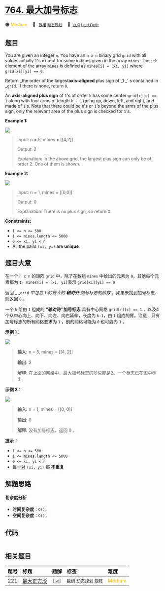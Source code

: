 # [764. 最大加号标志](https://2xiao.github.io/leetcode-js/problem/0764.html)

🟠 <font color=#ffb800>Medium</font>&emsp; 🔖&ensp; [`数组`](/tag/array.md) [`动态规划`](/tag/dynamic-programming.md)&emsp; 🔗&ensp;[`力扣`](https://leetcode.cn/problems/largest-plus-sign) [`LeetCode`](https://leetcode.com/problems/largest-plus-sign)

## 题目

You are given an integer `n`. You have an `n x n` binary grid `grid` with all
values initially `1`'s except for some indices given in the array `mines`. The
`ith` element of the array `mines` is defined as `mines[i] = [xi, yi]` where
`grid[xi][yi] == 0`.

Return _the order of the largest**axis-aligned** plus sign of _1 _' s
contained in _`grid`. If there is none, return `0`.

An **axis-aligned plus sign** of `1`'s of order `k` has some center
`grid[r][c] == 1` along with four arms of length `k - 1` going up, down, left,
and right, and made of `1`'s. Note that there could be `0`'s or `1`'s beyond
the arms of the plus sign, only the relevant area of the plus sign is checked
for `1`'s.



**Example 1:**

![](https://assets.leetcode.com/uploads/2021/06/13/plus1-grid.jpg)

> Input: n = 5, mines = [[4,2]]
> 
> Output: 2
> 
> Explanation: In the above grid, the largest plus sign can only be of order 2. One of them is shown.

**Example 2:**

![](https://assets.leetcode.com/uploads/2021/06/13/plus2-grid.jpg)

> Input: n = 1, mines = [[0,0]]
> 
> Output: 0
> 
> Explanation: There is no plus sign, so return 0.

**Constraints:**

  * `1 <= n <= 500`
  * `1 <= mines.length <= 5000`
  * `0 <= xi, yi < n`
  * All the pairs `(xi, yi)` are **unique**.


## 题目大意

在一个 `n x n` 的矩阵 `grid` 中，除了在数组 `mines` 中给出的元素为 `0`，其他每个元素都为 `1`。`mines[i] =
[xi, yi]`表示 `grid[xi][yi] == 0`

返回 _ _`grid` _中包含  `1` 的最大的 **轴对齐** 加号标志的阶数_ 。如果未找到加号标志，则返回 `0` 。

一个 `k` 阶由 _`1`_  组成的 **“轴对称”加号标志** 具有中心网格 `grid[r][c] == 1`
，以及4个从中心向上、向下、向左、向右延伸，长度为 `k-1`，由 `1` 组成的臂。注意，只有加号标志的所有网格要求为 `1` ，别的网格可能为 `0`
也可能为 `1` 。



**示例 1：**

![](https://assets.leetcode.com/uploads/2021/06/13/plus1-grid.jpg)

> 
> 
> 
> 
> 
> **输入:** n = 5, mines = [[4, 2]]
> 
> **输出:** 2
> 
> **解释:** 在上面的网格中，最大加号标志的阶只能是2。一个标志已在图中标出。
> 
> 

**示例 2：**

![](https://assets.leetcode.com/uploads/2021/06/13/plus2-grid.jpg)

> 
> 
> 
> 
> 
> **输入:** n = 1, mines = [[0, 0]]
> 
> **输出:** 0
> 
> **解释:** 没有加号标志，返回 0 。
> 
> 



**提示：**

  * `1 <= n <= 500`
  * `1 <= mines.length <= 5000`
  * `0 <= xi, yi < n`
  * 每一对 `(xi, yi)` 都 **不重复** ​​​​​​​


## 解题思路

#### 复杂度分析

- **时间复杂度**：`O()`，
- **空间复杂度**：`O()`，

## 代码

```javascript

```

## 相关题目

<!-- prettier-ignore -->
| 题号 | 标题 | 题解 | 标签 | 难度 |
| :------: | :------ | :------: | :------ | :------ |
| 221 | [最大正方形](https://leetcode.com/problems/maximal-square) | [[✓]](/problem/0221.md) |  [`数组`](/tag/array.md) [`动态规划`](/tag/dynamic-programming.md) [`矩阵`](/tag/matrix.md) | <font color=#ffb800>Medium</font> |
